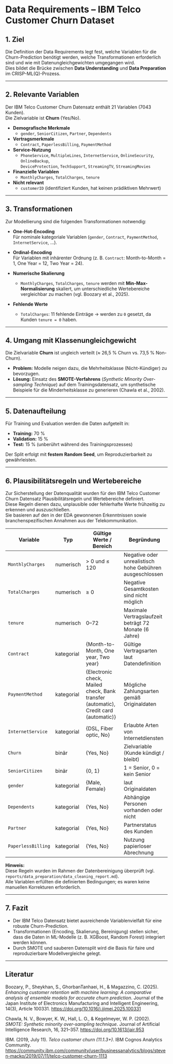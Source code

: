 # Data Requirements – IBM Telco Customer Churn Dataset

## 1. Ziel
Die Definition der Data Requirements legt fest, welche Variablen für die Churn-Prediction benötigt werden, welche Transformationen erforderlich sind und wie mit Datenungleichgewichten umgegangen wird.  
Dies bildet die Brücke zwischen **Data Understanding** und **Data Preparation** im CRISP-ML(Q)-Prozess.

---

## 2. Relevante Variablen
Der IBM Telco Customer Churn Datensatz enthält 21 Variablen (7043 Kunden).  
Die Zielvariable ist **Churn** (Yes/No).

- **Demografische Merkmale**
  - `gender`, `SeniorCitizen`, `Partner`, `Dependents`
- **Vertragsmerkmale**
  - `Contract`, `PaperlessBilling`, `PaymentMethod`
- **Service-Nutzung**
  - `PhoneService`, `MultipleLines`, `InternetService`, `OnlineSecurity`, `OnlineBackup`,  
    `DeviceProtection`, `TechSupport`, `StreamingTV`, `StreamingMovies`
- **Finanzielle Variablen**
  - `MonthlyCharges`, `TotalCharges`, `tenure`
- **Nicht relevant**
  - `customerID` (identifiziert Kunden, hat keinen prädiktiven Mehrwert)

---

## 3. Transformationen
Zur Modellierung sind die folgenden Transformationen notwendig:

- **One-Hot-Encoding**  
  Für nominale kategoriale Variablen (`gender`, `Contract`, `PaymentMethod`, `InternetService`, …).

- **Ordinal-Encoding**  
  Für Variablen mit inhärenter Ordnung (z. B. `Contract`: Month-to-Month = 1, One Year = 12, Two Year = 24).

- **Numerische Skalierung**  
  - `MonthlyCharges`, `TotalCharges`, `tenure` werden mit **Min-Max-Normalisierung** skaliert, um unterschiedliche Wertebereiche vergleichbar zu machen (vgl. Boozary et al., 2025).

- **Fehlende Werte**  
  - `TotalCharges`: 11 fehlende Einträge → werden zu `0` gesetzt, da Kunden `tenure = 0` haben.

---

## 4. Umgang mit Klassenungleichgewicht
Die Zielvariable **Churn** ist ungleich verteilt (≈ 26,5 % Churn vs. 73,5 % Non-Churn).  
- **Problem:** Modelle neigen dazu, die Mehrheitsklasse (Nicht-Kündiger) zu bevorzugen.  
- **Lösung:** Einsatz des **SMOTE-Verfahrens** (*Synthetic Minority Over-sampling Technique*) auf dem Trainingsdatensatz, um synthetische Beispiele für die Minderheitsklasse zu generieren (Chawla et al., 2002).

---

## 5. Datenaufteilung
Für Training und Evaluation werden die Daten aufgeteilt in:
- **Training:** 70 %  
- **Validation:** 15 %  
- **Test:** 15 % (unberührt während des Trainingsprozesses)  

Der Split erfolgt mit **festem Random Seed**, um Reproduzierbarkeit zu gewährleisten.

---

## 6. Plausibilitätsregeln und Wertebereiche

Zur Sicherstellung der Datenqualität wurden für den IBM Telco Customer Churn Datensatz Plausibilitätsregeln und Wertebereiche definiert.  
Diese Regeln dienen dazu, unplausible oder fehlerhafte Werte frühzeitig zu erkennen und auszuschließen.  
Sie basieren auf den in der EDA gewonnenen Erkenntnissen sowie branchenspezifischen Annahmen aus der Telekommunikation.

| Variable | Typ | Gültige Werte / Bereich | Begründung |
|-----------|-----|-------------------------|-------------|
| `MonthlyCharges` | numerisch | > 0 und ≤ 120 | Negative oder unrealistisch hohe Gebühren ausgeschlossen |
| `TotalCharges` | numerisch | ≥ 0 | Negative Gesamtkosten sind nicht möglich |
| `tenure` | numerisch | 0–72 | Maximale Vertragslaufzeit beträgt 72 Monate (6 Jahre) |
| `Contract` | kategorial | {Month-to-Month, One year, Two year} | Gültige Vertragsarten laut Datendefinition |
| `PaymentMethod` | kategorial | {Electronic check, Mailed check, Bank transfer (automatic), Credit card (automatic)} | Mögliche Zahlungsarten gemäß Originaldaten |
| `InternetService` | kategorial | {DSL, Fiber optic, No} | Erlaubte Arten von Internetdiensten |
| `Churn` | binär | {Yes, No} | Zielvariable (Kunde kündigt / bleibt) |
| `SeniorCitizen` | binär | {0, 1} | 1 = Senior, 0 = kein Senior |
| `gender` | kategorial | {Male, Female} | laut Originaldaten |
| `Dependents` | kategorial | {Yes, No} | Abhängige Personen vorhanden oder nicht |
| `Partner` | kategorial | {Yes, No} | Partnerstatus des Kunden |
| `PaperlessBilling` | kategorial | {Yes, No} | Nutzung papierloser Abrechnung |

**Hinweis:**  
Diese Regeln wurden im Rahmen der Datenbereinigung überprüft (vgl. `reports/data_preparation/data_cleaning_report.md`).  
Alle Variablen erfüllten die definierten Bedingungen; es waren keine manuellen Korrekturen erforderlich.

---

## 7. Fazit
- Der IBM Telco Datensatz bietet ausreichende Variablenvielfalt für eine robuste Churn-Prediction.  
- Transformationen (Encoding, Skalierung, Bereinigung) stellen sicher, dass die Daten in ML-Modelle (z. B. XGBoost, Random Forest) integriert werden können.  
- Durch SMOTE und sauberen Datensplit wird die Basis für faire und reproduzierbare Modellvergleiche gelegt.  

---

## Literatur
Boozary, P., Sheykhan, S., GhorbanTanhaei, H., & Magazzino, C. (2025). *Enhancing customer retention with machine learning: A comparative analysis of ensemble models for accurate churn prediction*. Journal of the Japan Institute of Electronics Manufacturing and Intelligent Engineering, 14(3), Article 100331. https://doi.org/10.1016/j.jjimei.2025.100331  

Chawla, N. V., Bowyer, K. W., Hall, L. O., & Kegelmeyer, W. P. (2002). *SMOTE: Synthetic minority over-sampling technique*. Journal of Artificial Intelligence Research, 16, 321–357. https://doi.org/10.1613/jair.953  

IBM. (2019, July 11). *Telco customer churn (11.1.3+)*. IBM Cognos Analytics Community.  
https://community.ibm.com/community/user/businessanalytics/blogs/steven-macko/2019/07/11/telco-customer-churn-1113